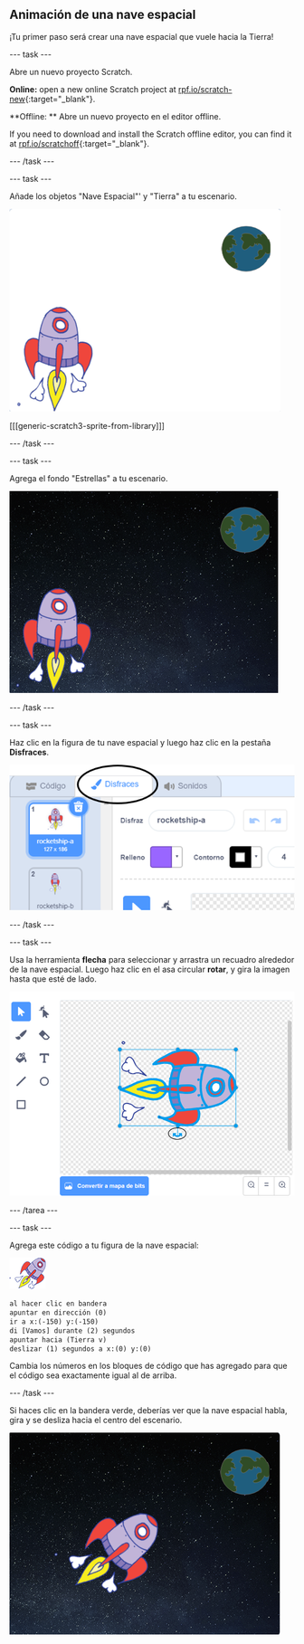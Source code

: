 ## Animación de una nave espacial

¡Tu primer paso será crear una nave espacial que vuele hacia la Tierra!

\--- task \---

Abre un nuevo proyecto Scratch.

**Online:** open a new online Scratch project at [rpf.io/scratch-new](https://rpf.io/scratchon){:target="_blank"}.

**Offline: ** Abre un nuevo proyecto en el editor offline.

If you need to download and install the Scratch offline editor, you can find it at [rpf.io/scratchoff](https://rpf.io/scratchoff){:target="_blank"}.

\--- /task \---

\--- task \---

Añade los objetos "Nave Espacial"' y "Tierra" a tu escenario.

![Objetos de Nave Espacial y Tierra](images/space-sprites.png)

[[[generic-scratch3-sprite-from-library]]]

\--- /task \---

\--- task \---

Agrega el fondo "Estrellas" a tu escenario.

![Fondo espacial](images/space-backdrop.png)

\--- /task \---

\--- task \---

Haz clic en la figura de tu nave espacial y luego haz clic en la pestaña **Disfraces**.

![Disfraz de la figura](images/space-costume.png)

\--- /task \---

\--- task \---

Usa la herramienta **flecha** para seleccionar y arrastra un recuadro alrededor de la nave espacial. Luego haz clic en el asa circular **rotar**, y gira la imagen hasta que esté de lado.

![Girando un disfraz](images/space-rotate.png)

\--- /tarea \---

\--- task \---

Agrega este código a tu figura de la nave espacial:

![Figura de Nave Espacial](images/sprite-spaceship.png)

```blocks3
al hacer clic en bandera
apuntar en dirección (0)
ir a x:(-150) y:(-150)
di [Vamos] durante (2) segundos
apuntar hacia (Tierra v)
deslizar (1) segundos a x:(0) y:(0)
```

Cambia los números en los bloques de código que has agregado para que el código sea exactamente igual al de arriba.

\--- /task \---

Si haces clic en la bandera verde, deberías ver que la nave espacial habla, gira y se desliza hacia el centro del escenario.

![Probando animación de la Nave Espacial](images/space-animate-stage.png)